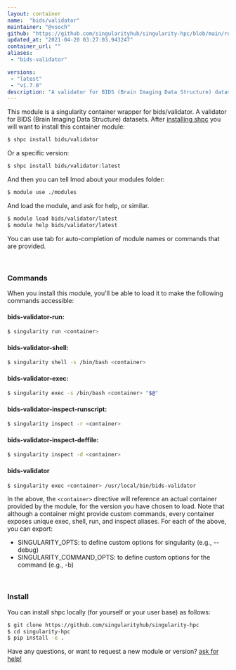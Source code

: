 ```yaml
---
layout: container
name:  "bids/validator"
maintainer: "@vsoch"
github: "https://github.com/singularityhub/singularity-hpc/blob/main/registry/bids/validator/container.yaml"
updated_at: "2021-04-20 03:27:03.943247"
container_url: ""
aliases:
 - "bids-validator"

versions:
 - "latest"
 - "v1.7.0"
description: "A validator for BIDS (Brain Imaging Data Structure) datasets."
---
```


This module is a singularity container wrapper for bids/validator.
A validator for BIDS (Brain Imaging Data Structure) datasets.
After [installing shpc](#install) you will want to install this container module:

```bash
$ shpc install bids/validator
```

Or a specific version:

```bash
$ shpc install bids/validator:latest
```

And then you can tell lmod about your modules folder:

```bash
$ module use ./modules
```

And load the module, and ask for help, or similar.

```bash
$ module load bids/validator/latest
$ module help bids/validator/latest
```

You can use tab for auto-completion of module names or commands that are provided.

<br>

### Commands

When you install this module, you'll be able to load it to make the following commands accessible:

#### bids-validator-run:

```bash
$ singularity run <container>
```

#### bids-validator-shell:

```bash
$ singularity shell -s /bin/bash <container>
```

#### bids-validator-exec:

```bash
$ singularity exec -s /bin/bash <container> "$@"
```

#### bids-validator-inspect-runscript:

```bash
$ singularity inspect -r <container>
```

#### bids-validator-inspect-deffile:

```bash
$ singularity inspect -d <container>
```


#### bids-validator
       
```bash
$ singularity exec <container> /usr/local/bin/bids-validator
```



In the above, the `<container>` directive will reference an actual container provided
by the module, for the version you have chosen to load. Note that although a container
might provide custom commands, every container exposes unique exec, shell, run, and
inspect aliases. For each of the above, you can export:

 - SINGULARITY_OPTS: to define custom options for singularity (e.g., --debug)
 - SINGULARITY_COMMAND_OPTS: to define custom options for the command (e.g., -b)

<br>
  
### Install

You can install shpc locally (for yourself or your user base) as follows:

```bash
$ git clone https://github.com/singularityhub/singularity-hpc
$ cd singularity-hpc
$ pip install -e .
```

Have any questions, or want to request a new module or version? [ask for help!](https://github.com/singularityhub/singularity-hpc/issues)